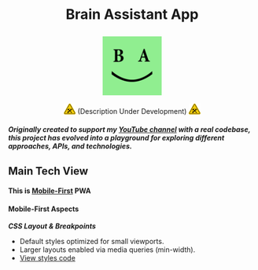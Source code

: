 # <p align="center">Brain Assistant App</p>

<p align="center">
  <img src="./.github/assets/logos/ba.png" alt="Brain Assistant Logo" width="120">
</p>

<p align="center">

  <img src="./.github/assets/icons/under-construction.jpg" alt="Under construction icon" width="24">
  (Description Under Development)
  <img src="./.github/assets/icons/under-construction.jpg" alt="Under construction icon" width="24">

</p>

#### <i>Originally created to support my [YouTube channel](https://www.youtube.com/@kirillushakov-webmobiledev6785) with a real codebase, this project has evolved into a playground for exploring different approaches, APIs, and technologies.</i>

## Main Tech View

#### This is [Mobile-First](#mobile-first-aspects) PWA

#### Mobile-First Aspects

**_CSS Layout & Breakpoints_**

- Default styles optimized for small viewports.
- Larger layouts enabled via media queries (min-width).
- [View styles code](./frontend/src/scss/_breakpoints.scss)
